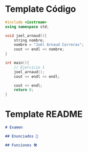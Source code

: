 # Template Código

```cpp
#include <iostream>
using namespace std;

void joel_arnaud(){
    string nombre;
    nombre = "Joël Arnaud Carreras";
    cout << endl << nombre;
}

int main(){
    // Ejercicio 1
    joel_arnaud();
    cout << endl << endl;

    cout << endl;
    return 0;
}
```

# Template README

```md
# Examen

## Enunciados 📄

## Funciones 🛠
```